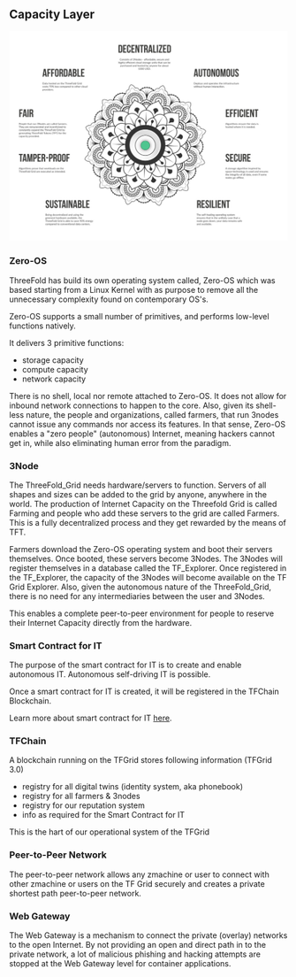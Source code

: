 ## Capacity Layer

![](img/architecture_why_us.jpg) 

### Zero-OS

ThreeFold has build its own operating system called, Zero-OS which was based starting from a Linux Kernel with as purpose to remove all the unnecessary complexity found on contemporary OS's. 

Zero-OS supports a small number of primitives, and performs low-level functions natively. 

It delivers 3 primitive functions: 
- storage capacity
- compute capacity 
- network capacity

There is no shell, local nor remote attached to Zero-OS. It does not allow for inbound network connections to happen to the core. Also, given its shell-less nature, the people and organizations, called farmers, that run 3nodes cannot issue any commands nor access its features. In that sense, Zero-OS enables a "zero people" (autonomous) Internet, meaning hackers cannot get in, while also eliminating human error from the paradigm. 

### 3Node

The ThreeFold_Grid needs hardware/servers to function. Servers of all shapes and sizes can be added to the grid by anyone, anywhere in the world. The production of Internet Capacity on the Threefold Grid is called Farming and people who add these servers to the grid are called Farmers. This is a fully decentralized process and they get rewarded by the means of TFT. 

Farmers download the Zero-OS operating system and boot their servers themselves. Once booted, these servers become 3Nodes. The 3Nodes will register themselves in a database called the TF_Explorer. Once registered in the TF_Explorer, the capacity of the 3Nodes will become available on the TF Grid Explorer. Also, given the autonomous nature of the ThreeFold_Grid, there is no need for any intermediaries between the user and 3Nodes. 

This enables a complete peer-to-peer environment for people to reserve their Internet Capacity directly from the hardware.

### Smart Contract for IT 

The purpose of the smart contract for IT is to create and enable autonomous IT. Autonomous self-driving IT is possible.

Once a smart contract for IT is created, it will be registered in the TFChain Blockchain.

Learn more about smart contract for IT [here](../smartcontract_it/smartcontract_tfgrid3.md).

### TFChain

A blockchain running on the TFGrid stores following information (TFGrid 3.0)

- registry for all digital twins (identity system, aka phonebook)
- registry for all farmers & 3nodes
- registry for our reputation system
- info as required for the Smart Contract for IT

This is the hart of our operational system of the TFGrid

### Peer-to-Peer Network

The peer-to-peer network allows any zmachine or user to connect with other zmachine or users on the TF Grid securely and creates a private shortest path peer-to-peer network. 

### Web Gateway

 The Web Gateway is a mechanism to connect the private (overlay) networks to the open Internet. By not providing an open and direct path in to the private network, a lot of malicious phishing and hacking attempts are stopped at the Web Gateway level for container applications. 